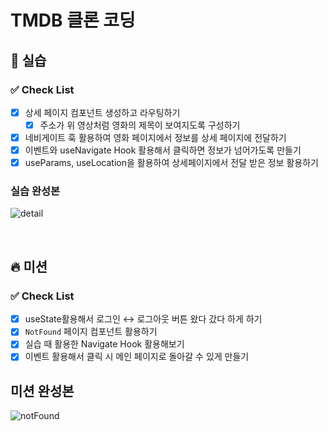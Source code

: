 # TMDB 클론 코딩

## 🌈 실습

### ✅ Check List

- [x] 상세 페이지 컴포넌트 생성하고 라우팅하기
  - [x] 주소가 위 영상처럼 영화의 제목이 보여지도록 구성하기
- [x] 네비게이트 훅 활용하여 영화 페이지에서 정보를 상세 페이지에 전달하기
- [x] 이벤트와 useNavigate Hook 활용해서 클릭하면 정보가 넘어가도록 만들기
- [x] useParams, useLocation을 활용하여 상세페이지에서 전달 받은 정보 활용하기

### 실습 완성본

![detail](https://github.com/haesa/haesa/assets/34948133/21521050-ebb0-4616-b2bc-3e2562202fd0)

<br>

## 🔥 미션

### ✅ Check List

- [x] useState활용해서 로그인 ↔ 로그아웃 버튼 왔다 갔다 하게 하기
- [x] `NotFound` 페이지 컴포넌트 활용하기
- [x] 실습 때 활용한 Navigate Hook 활용해보기
- [x] 이벤트 활용해서 클릭 시 메인 페이지로 돌아갈 수 있게 만들기

## 미션 완성본

![notFound](https://github.com/haesa/haesa/assets/34948133/ba75a424-8b1b-4744-9016-b02124d25829)
